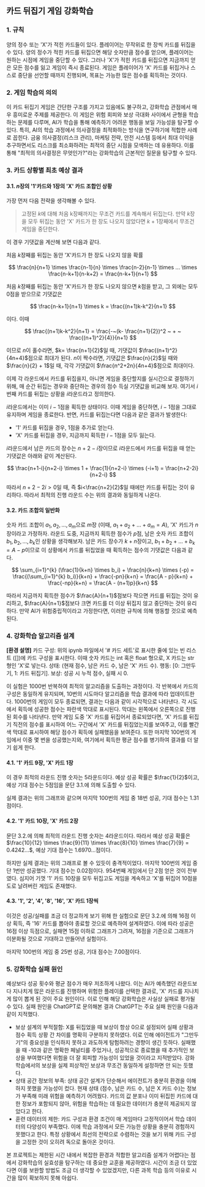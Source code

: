 ## 카드 뒤집기 게임 강화학습

### 1. 규칙
양의 정수 또는 'X'가 적힌 카드들이 있다. 플레이어는 무작위로 한 장씩 카드를 뒤집을 수 있다. 양의 정수가 적힌 카드를 뒤집으면 해당 숫자만큼 점수를 얻으며, 플레이어는 원하는 시점에 게임을 중단할 수 있다. 그러나 'X'가 적힌 카드를 뒤집으면 지금까지 얻은 모든 점수를 잃고 게임이 즉시 종료된다. 게임은 플레이어가 'X' 카드를 뒤집거나 스스로 중단을 선언할 때까지 진행되며, 목표는 가능한 많은 점수를 획득하는 것이다.

### 2. 게임 학습의 의의
이 카드 뒤집기 게임은 간단한 구조를 가지고 있음에도 불구하고, 강화학습 관점에서 매우 흥미로운 주제를 제공한다. 이 게임은 위험 회피와 보상 극대화 사이에서 균형을 학습하는 문제를 다루며, AI가 학습을 통해 예측하기 어려운 행동을 보일 가능성을 탐구할 수 있다. 특히, AI의 학습 과정에서 의사결정을 최적화하는 방식을 연구하기에 적합한 사례로 꼽힌다. 금융 의사결정(리스크 관리), 마케팅 전략, 안전 시스템 등에서 최대 이익을 추구하면서도 리스크를 최소화하려는 최적의 중단 시점을 모색하는 데 유용하다. 이를 통해 "최적의 의사결정은 무엇인가?"라는 강화학습의 근본적인 질문을 탐구할 수 있다.

### 3. 카드 상황별 최초 예상 결과
#### 3.1. $n$장의 '1'카드와 1장의 'X' 카드 조합인 상황
가장 먼저 다음 전략을 생각해볼 수 있다.
>고정된 $k$에 대해 처음 k장째까지는 무조건 카드를 계속해서 뒤집는다. 만약 $k$장을 모두 뒤집는 동안 'X' 카드가 한 장도 나오지 않았다면 $k+1$장째에서 무조건 게임을 중단한다.

이 경우 기댓값을 계산해 보면 다음과 같다.

처음 $k$장째를 뒤집는 동안 'X'카드가 한 장도 나오지 않을 확률

$$
\frac{n}{n+1} \times \frac{n-1}{n} \times \frac{n-2}{n-1} \times ... \times \frac{n-k+1}{n-k+2} = \frac{n-k+1}{n+1}
$$

처음 $k$장째를 뒤집는 동안 'X'카드가 한 장도 나오지 않으면 $k$점을 받고, 그 외에는 모두 0점을 받으므로 기댓값은

$$
\frac{n-k+1}{n+1} \times k = \frac{(n+1)k-k^2}{n+1}
$$

이다. 이때

$$
\frac{(n+1)k-k^2}{n+1} = \frac{-~(k- \frac{n+1}{2})^2 ~ + ~ \frac{(n+1)^2}{4}}{n+1}
$$

이므로 $n$이 홀수라면, $k= \frac{n+1}{2}$일 때, 기댓값이 $\frac{(n+1)^2}{4n+4}$점으로 최대가 된다. $n$이 짝수라면, 기댓값은 $\frac{n}{2}$일 때와 $\frac{n}{2} + 1$일 때, 각각 기댓값이 $\frac{n^2+2n}{4n+4}$점으로 최대이다.

이제 각 라운드에서 카드를 뒤집을지, 아니면 게임을 중단할지를 실시간으로 결정하기 위해, 매 순간 뒤집는 경우와 중단하는 경우의 점수 득실 기댓값을 비교해 보자. 여기서 $i$번째 카드를 뒤집는 상황을 $i$라운드라고 정의한다. 

$i$라운드에서는 이미 $i-1$점을 획득한 상태이다. 이때 게임을 중단하면, $i-1$점을 그대로 유지하며 게임을 종료한다. 반면, 카드를 뒤집는다면 다음과 같은 결과가 발생한다:
- '1' 카드를 뒤집을 경우, 1점을 추가로 얻는다.
- 'X' 카드를 뒤집을 경우, 지금까지 획득한 $i-1$점을 모두 잃는다.

$i$라운드에서 남은 카드의 장수는 $n+2-i$장이므로 $i$라운드에서 카드를 뒤집을 때 얻는 기댓값은 아래와 같이 계산된다.

$$
\frac{n+1-i}{n+2-i} \times 1 + \frac{1}{n+2-i} \times (-i+1) = \frac{n+2-2i}{n+2-i}
$$

따라서 $n+2-2i>0$일 때, 즉 $i<\frac{n+2}{2}$일 때에만 카드를 뒤집는 것이 유리하다. 따라서 최적의 진행 라운드 수는 위의 결과와 동일하게 나온다.

#### 3.2. 카드 조합의 일반화
숫자 카드 조합이 $a_1, a_2, ..., a_m$으로 $m$장 (이때, $a_1 + a_2 + ... + a_m = A$), 'X' 카드가 $n$장이라고 가정하자.
라운드 도중, 지금까지 획득한 점수가 $p$점, 남은 숫자 카드 조합이 $b_1, b_2, ..., b_k$인 상황을 생각해보자. 남은 카드 장수가 $k+n$장이고, $b_1 + b_2 + ... + b_k = A - p$이므로 이 상황에서 카드를 뒤집었을 때 획득하는 점수의 기댓값은 다음과 같다.

$$
\sum_{i=1}^{k} (\frac{1}{k+n} \times b_i) + \frac{n}{k+n} \times (-p) = \frac{(\sum_{i=1}^{k} b_i)}{k+n} + \frac{-pn}{k+n} = \frac{A - p}{k+n} + \frac{-np}{k+n} = \frac{A - (n+1)p}{k+n}
$$

따라서 지금까지 획득한 점수가 $\frac{A}{n+1}$점보다 작으면 카드를 뒤집는 것이 유리하고, $\frac{A}{n+1}$점보다 크면 카드를 더 이상 뒤집지 않고 중단하는 것이 유리하다. 만약 AI가 위험중립적이라고 가정한다면, 이러한 규칙에 의해 행동할 것으로 예측된다.

### 4. 강화학습 알고리즘 설계
**[환경 설명]**
카드 구성: 위의 ipynb 파일에서 '# 카드 세트'로 표시한 줄에 있는 빈 리스트 ([])에 카드 구성을 표시한다. 이때 숫자 카드는 int 혹은 float 형으로, X 카드는 str 형인 'X'로 넣는다.
상태: (현재 점수, 남은 카드 수, 남은 'X' 카드 수).
행동: [0: 그만두기, 1: 카드 뒤집기].
보상: 성공 시 누적 점수, 실패 시 0.

이 실험은 1000번 반복하여 최적의 알고리즘을 도출하는 과정이다. 각 반복에서 카드의 구성은 동일하게 유지되며, 10번의 시도마다 알고리즘을 학습 결과에 따라 업데이트한다. 1000번의 게임이 모두 종료되면, 결과는 다음과 같이 시각적으로 나타낸다. 각 시도에서 획득에 성공한 점수는 파란색 막대로 표시된다. 막대는 왼쪽에서 오른쪽으로 진행된 회수를 나타낸다. 만약 게임 도중 'X' 카드를 뒤집어서 종료되었다면, 'X' 카드를 뒤집기 직전의 점수를 표시하여 어느 구간에서 'X' 카드를 뒤집었는지를 보여주고, 이를 빨간색 막대로 표시하여 해당 점수가 획득에 실패했음을 보여준다. 또한 마지막 100번의 게임에서 이중 몇 번을 성공했는지와, 여기에서 획득한 평균 점수를 병기하여 결과를 더 알기 쉽게 한다.

#### 4.1. '1' 카드 9장, 'X' 카드 1장
이 경우 최적의 라운드 진행 숫자는 5라운드이다. 예상 성공 확률은 $\frac{1}{2}$이고, 예상 기대 점수는 5점임을 문단 3.1.에 의해 도출할 수 있다.

실제 결과는 위의 그래프와 같으며 마지막 100번의 게임 중 18번 성공, 기대 점수는 1.31점이다.

#### 4.2. '1' 카드 10장, 'X' 카드 2장
문단 3.2.에 의해 최적의 라운드 진행 숫자는 4라운드이다. 따라서 예상 성공 확률은 $\frac{10}{12} \times \frac{9}{11} \times \frac{8}{10} \times \frac{7}{9} = 0.4242...$, 예상 기대 점수는 1.6970...점이다.

하지만 실제 결과는 위의 그래프로 볼 수 있듯이 충격적이었다. 마지막 100번의 게임 중 단 1번만 성공했다. 기대 점수는 0.02점이다. 954번째 게임에서 단 2점 얻은 것이 전부였다. 심지어 기껏 '1' 카드 10장을 모두 뒤집고도 게임을 계속하고 'X'를 뒤집어 10점을 도로 날려버린 게임도 존재했다.

#### 4.3. '1', '2', '4', '8', '16', 'X' 카드 1장씩
이것은 성공/실패를 조금 더 정교하게 보기 위해 한 실험으로 문단 3.2.에 의해 16점 이상 획득, 즉 '16' 카드를 뽑아야 종료할 것으로 예측하여 설계하였다. 이에 따라 성공은 16점 이상 득점으로, 실패면 15점 이하로 그래프가 그려져, 16점을 기준으로 그래프가 이분화될 것으로 기대하고 만들어낸 실험이다.

마지막 100번의 게임 중 25번 성공, 기대 점수는 7.00점이다.

### 5. 강화학습 실패 원인
예상보다 성공 횟수와 평균 점수가 매우 저조하게 나왔다. 이는 AI가 예측했던 라운드보다 지나치게 많은 라운드를 진행하며 위험한 플레이를 선택한 결과로, 'X' 카드를 지나치게 많이 뽑게 된 것이 주요 원인이다. 이로 인해 해당 강화학습은 사실상 실패로 평가될 수 있다. 실패 원인을 ChatGPT로 문의해본 결과 ChatGPT는 주요 실패 원인을 다음과 같이 지적했다.
- 보상 설계의 부적절함: X를 뒤집었을 때 보상이 항상 0으로 설정되어 실패 상황과 점수 획득 상황 간 차이를 명확히 구분하지 못하였다. 이로 인해 에이전트가 "그만두기"의 중요성을 인식하지 못하고 과도하게 탐험하려는 경향이 생긴 듯하다. 실패했을 때 -10과 같은 명확한 페널티를 주었거나, 성공적으로 종료했을 때 추가적인 보상을 부여했다면 위험을 더 잘 회피할 가능성이 있었을 것이라고 지적받았다. 강화학습에서의 보상을 실제 피상적인 보상과 무조건 동일하게 설정하면 안 되는 듯했다.
- 상태 공간 정보의 부족: 상태 공간 설계가 단순해서 에이전트가 충분히 환경을 이해하지 못했을 가능성이 컸다. 현재 상태 (점수, 남은 카드 수, 남은 X 카드 수)는 정보가 부족해 미래 위험을 예측하기 어려웠다. 카드의 값 분포나 이미 뒤집힌 카드에 대한 정보가 포함되지 않아, 위험을 학습하는 데 필요한 데이터가 충분히 제공되지 않았다고 한다.
- 훈련 데이터의 제한: 카드 구성과 환경 조건이 매 게임마다 고정적이어서 학습 데이터의 다양성이 부족했다. 이에 학습 과정에서 모든 가능한 상황을 충분히 경험하지 못했다고 한다. 특정 상황에서 최선의 전략으로 수렴하는 것을 보기 위해 카드 구성을 고정한 것이 오히려 독으로 돌아온 것이다.

본 프로젝트는 제한된 시간 내에서 복잡한 환경과 적합한 알고리즘 설계가 어렵다는 점에서 강화학습의 실효성을 탐구하는 데 중요한 교훈을 제공하였다. 시간이 조금 더 있었다면 이를 보완할 방법도 조금 더 생각할 수 있었겠지만, 다른 과목 학습 등의 이유로 시간을 많이 확보하지 못해 아쉽다.
